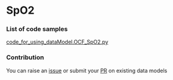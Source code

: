 # SpO2

### List of code samples 

<!-- 50-List of code -->

<!-- [code entry](link) -->
[code_for_using_dataModel.OCF_SpO2.py](https://github.com/smart-data-models/dataModel.OCF/blob/master/SpO2/code/code_for_using_dataModel.OCF_SpO2.py)


<!-- /50-List of code -->

### Contribution
You can raise an [issue](https://github.com/smart-data-models/dataModel.OCF/issues) or submit your [PR](https://github.com/smart-data-models/dataModel.OCF/pulls) on existing data models
